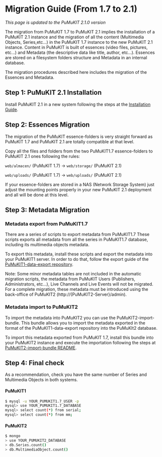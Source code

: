 # Migration Guide (From 1.7 to 2.1)

*This page is updated to the PuMuKIT 2.1.0 version*

The migration from PuMuKIT 1.7 to PuMuKIT 2.1 implies the installation of a PuMuKIT 2.1 instance and the migration of all the content (Multimedia Objects, Series,etc...) in the PuMuKIT 1.7 instance to the new PuMuKIT 2.1 instance. Content in PuMuKIT is built of essences (video files, pictures, etc...) and Metadata (the descriptive data like title, author, etc…). Essences are stored on a filesystem folders structure and Metadata in an internal database.

The migration procedures described here includes the migration of the Essences and Metadata.

## Step 1: PuMuKIT 2.1 Installation

Install PuMuKIT 2.1 in a new system following the steps at the [Installation Guide](InstallationGuide.md).


## Step 2: Essences Migration

The migration of the PuMuKIT essence-folders is very straight forward as PuMuKIT 1.7 and PuMuKIT 2.1 are totally compatible at that level.

Copy all the files and folders from the two PuMuKIT1.7 essence-folders to PuMuKIT 2.1 ones following the rules:

`web/almacen/`  (PuMuKIT 1.7)  ->  `web/storage/`  (PuMuKIT 2.1)

`web/uploads/`  (PuMuKIT 1.7)  ->  `web/uploads/`  (PuMuKIT 2.1)

If your essence-folders are stored in a NAS (Network Storage System) just adjust the mounting points properly in your new PuMuKIT 2.1 deployment and all will be done at this level.

## Step 3: Metadata Migration

### Metadata export from PuMuKIT1.7

There are a series of scripts to export metadata from PuMuKIT1.7 These scripts
exports all metadata from all the series in PuMuKIT1.7 database, including its
multimedia objects metadata.

To export this metadata, install these scripts and export the metadata into your
PuMuKIT1 server. In order to do that, follow the export guide of the [PuMuKIT1-data-export
repository](https://github.com/campusdomar/PuMuKIT1-data-export/blob/1.0.0/README.md).

Note: Some minor metadata tables are not included in the automatic migration scripts, the metadata from PuMuKIT Users (Publishers, Administrators, etc…), Live Channels and Live Events will not be migrated.
For a complete migration, these metadata must be introduced using the back-office of PuMuKIT2 (http://{PuMuKIT2-Server}/admin).

### Metadata import to PuMuKIT2

To import the metadata into PuMuKIT2 you can use the PuMuKIT2-import-bundle. This bundle allows you to import the metadata exported in the format of the PuMuKIT1-data-export repository into the PuMuKIt2 database.

To import this metadata exported from PuMuKIT 1.7, install this bundle into your PuMuKIT2 instance and
execute the importation following the steps at [PuMuKIT2-import-bundle README](https://github.com/campusdomar/PuMuKIT2-import-bundle/blob/1.0.0/README.md).

## Step 4: Final check

As a recommendation, check you have the same number of Series and Multimedia
Objects in both systems.

#### PuMuKIT1

```bash
$ mysql -u YOUR_PUMUKIT1.7_USER -p
mysql> use YOUR_PUMUKIT1.7_DATABASE
mysql> select count(*) from serial;
mysql> select count(*) from mm;
```

#### PuMuKIT2

```bash
$ mongo
> use YOUR_PUMUKIT2_DATABASE
> db.Series.count()
> db.MultimediaObject.count()
```
